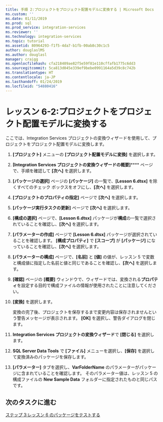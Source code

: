 ```yaml
---
title: 手順 2:プロジェクトをプロジェクト配置モデルに変換する | Microsoft Docs
ms.custom: ''
ms.date: 01/11/2019
ms.prod: sql
ms.prod_service: integration-services
ms.reviewer: ''
ms.technology: integration-services
ms.topic: tutorial
ms.assetid: 80964293-f1f5-4da7-b1fb-00ab8c30c1c5
author: douglaslMS
ms.author: douglasl
manager: craigg
ms.openlocfilehash: cfa218409ae82f5e59f81e110cffafb1775c6dd3
ms.sourcegitcommit: 5ca813d045e339ef9bebe0991164a5d39c8c742b
ms.translationtype: HT
ms.contentlocale: ja-JP
ms.lasthandoff: 01/24/2019
ms.locfileid: "54880416"
---
```

# <a name="lesson-6-2-convert-the-project-to-the-project-deployment-model"></a>レッスン 6-2:プロジェクトをプロジェクト配置モデルに変換する

ここでは、Integration Services プロジェクトの変換ウィザードを使用して、プロジェクトをプロジェクト配置モデルに変換します。  
  
1.  **[プロジェクト]** メニューの **[プロジェクト配置モデルに変換]** を選択します。  
  
2.  **[Integration Services プロジェクトの変換ウィザードの概要]****** ページで、手順を確認して **[次へ]** を選択します。  
  
3.  **[パッケージの選択]** ページの **[パッケージ]** の一覧で、**[Lesson 6.dtsx]** を除くすべてのチェック ボックスをオフにし、**[次へ]** を選択します。  
  
4.  **[プロジェクトのプロパティの指定]** ページで **[次へ]** を選択します。  
  
5.  **[パッケージ実行タスクの更新]** ページで **[次へ]** を選択します。  
  
6.  **[構成の選択]** ページで、**[Lesson 6.dtsx]** パッケージが**構成**の一覧で選択されていることを確認し、**[次へ]** を選択します。  
  
7.  **[パラメーターの作成]** ページで **[Lesson 6.dtsx]** パッケージが選択されていることを確認します。  **[構成プロパティ]** で **[スコープ]** が **[パッケージ]** になっていることを確認し、**[次へ]** を選択します。  
  
8.  **[パラメーターの構成]** ページで、**[名前]** と **[値]** の値が、レッスン 5 で変数と構成値に指定した名前と値と同じであることを確認し、**[次へ]** を選択します。  
  
9. **[確認]** ページの **[概要]** ウィンドウで、ウィザードでは、変換される**プロパティ**を設定する目的で構成ファイルの情報が使用されたことに注意してください。  
  
10. **[変換]** を選択します。  
  
    変換の完了後、プロジェクトを保存するまで変更内容は保存されませんという警告メッセージが表示されます。 **[OK]** を選択し、警告ダイアログを閉じます。  
  
11. **Integration Services プロジェクトの変換ウィザード**で **[閉じる]** を選択します。  
  
12. **SQL Server Data Tools** で **[ファイル]** メニューを選択し、**[保存]** を選択して変換済みのパッケージを保存します。  
  
13. **[パラメーター]** タブを選択し、**VarFolderName** のパラメーターがパッケージに含まれていることを確認します。 そのパラメーター値は、レッスン 5 の構成ファイルの **New Sample Data** フォルダーに指定されたものと同じパスです。  
  
## <a name="go-to-next-task"></a>次のタスクに進む
[ステップ 3:レッスン 6 のパッケージをテストする](../integration-services/lesson-6-3-testing-the-lesson-6-package.md)  
  
  
  
